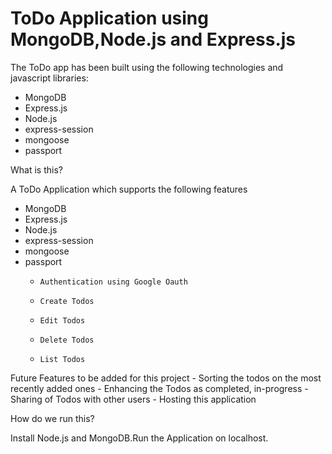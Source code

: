 # ToDo Application using MongoDB,Node.js and Express.js

The ToDo app has been built using the following technologies and javascript libraries:
  -   MongoDB
  -   Express.js
  -   Node.js
  -   express-session
  -   mongoose
  -   passport
  
  What is this?
  
 A ToDo Application which supports the following features
  -   MongoDB
  -   Express.js
  -   Node.js
  -   express-session
  -   mongoose
  -   passport
      -     Authentication using Google Oauth
      -     Create Todos
      -     Edit Todos
      -     Delete Todos
      -     List Todos
    
   Future Features to be added for this project
    -   Sorting the todos on the most recently added ones
    -   Enhancing the Todos as completed, in-progress
    -   Sharing of Todos with other users
    -   Hosting this application
    
   How do we run this?
   
   Install Node.js and MongoDB.Run the Application on localhost.
    

